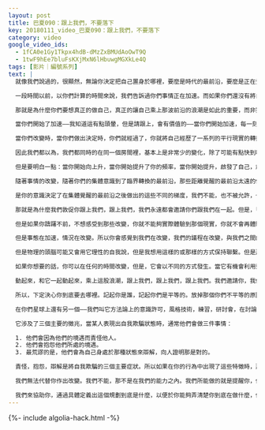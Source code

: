```yaml
---
layout: post
title: 巴夏090：跟上我們，不要落下
key: 20180111_video_巴夏090：跟上我們，不要落下
category: video
google_video_ids:
  - 1fCA0e1Gy1Tkpx4hdB-dMzZxBMUdAoOwT9Q
  - 1twF9hEe7bluFsKXjMxN6lHbuwgMGXkLe4Q
tags: [影片｜編號系列]
text: |
  就像我們說過的，很顯然，無論你決定把自己置身於哪裡，要麼是時代的最前沿，要麼是正在覺醒中，無論你選擇了生活在什麼樣的振動頻率中，都會有與之相稱的結果。我現在要解釋和描述其中一個事實，那就是你們最前沿的臨界意識，和我們及像我們這樣的外星人有關的這場振動的浪潮。

  一段時間以前，以你們計算的時間來說，我們告訴過你們事情正在加速。而如果你們還沒有將自己快速到與你們真正的激情相一致——不是說你們不能晚些時候再做——但是你們晚些時候再做的話會使得那更加的困難，因為那樣你們會感覺到不得不加緊、趕快跟上，而且會有更多的理性頭腦需要處理和整合的細節，以便使你們能夠匹配上現在這個正在加速的最前沿的浪潮的頻率。這是我們對那些話的意思的一個例子。

  那就是為什麼你們要想真正的做自己，真正的讓自己乘上那波前沿的浪潮是如此的重要，而非猶豫不前，但是再次的，這取決於你。這是另一個與我們有關的影響。你們一定要明白，我們同你們的集體意識有過協定，為了讓我們能夠以這種方式與你們互動，為了使我們能夠將這些思想和信息告知給你們，分享給你們，並且和你們討論這些觀念，我們就要遵守我們同意的那種振動。

  當你們開始了加速——我知道這有點頭暈，但是請跟上，會有價值的——當你們開始加速，每一刻你們都在改變，你們都在創造出新的平行現實來對應你們做出的改變。因為每一個改變都是一個總體的改變，我們已經說過這一點。當你們說總體的改變，我們的意思是宇宙的改變。所以每次改變都是一個全新的平行現實。即使是一個平行現實與另一個平行現實只有一個原子的差異，那仍然是完全不同的現實，完全不同。

  當你們改變時，當你們做出決定時，你們就經過了，你就將自己經歷了一系列的平行現實的轉換，如此的自動，如此的平穩，你甚至沒有認識到你正在發生的轉變。但是你看看運動本身，感知任何的運動實際上就是對一些連續的平行現實的感知。這是一個現實，這是另一個現實，這是另一個，這是另一個，這是另一個，這是另一個，在那些位置之間是無數個其他的平行現實，我們都同意一起去經歷它們。

  因此我們都以為，我們都同時的在同一個房間裡，基本上是非常少的變化，除了可能有點快到吃午飯的時間了（哈哈哈）。但是你們看到你們中許多人在「這個房間」裡，實際上是存在著許多完全不同的房間。你們每個人實際上在你的宇宙中製造出了和所有人在一起的一個房間，就如同其他人也同意在他們的宇宙中製造出了和所有人在一起的一個房間，而那兩個觀察的視點之間實際上不只是些許的不同，它們根本不是同一個房間的不同的觀察點，它們是對完全不同的平行現實的房間觀察。你們經歷了共同的體驗的唯一原因是，你們都一致同意以任意方式去經歷它。

  但是要明白一點：當你開始向上升，當你開始提升了你的頻率，當你開始提升，啟發了自己，創造出了與你的改變更加一致的平行現實，然後，就如我們說過的，某些事物就再也不會被你們體驗和感知到了，僅僅是因為它們已經不再屬於你轉變之後的新現實裡的振動了。這一點，我們相信，我們認為，我們猜測，我們假設，你們都基本上弄懂了。但是你可能沒有認識到的是，我們已經同你們的更高意識達成一致，使得我們能夠在某個水平上，某個方式上同你們進行互動。當你將自己轉換進了另一個層面上，你會在那個層面上感知到我們的那個面向，並且可以互動；但是如果你沒轉變進入那個層面，你就不會感知到我們在那個層面上同意的與你們的互動。

  隨著事情的改變，隨著你們的集體意識到了臨界轉換的最前沿，那些距離覺醒的最前沿太遠的位置已經不再是我們有能力再進行互動的頻率了。所有，對於處於那種振動中的任何一個人，我們和所有這些信息都將開始像拔去電源插頭一樣從你們的現實中消失，因為我們「上移了一行」。那就是為什麼我們敦促你們跟緊我們。因為，如果你體驗到的是被留下的感覺，不是因為我們把你落下了，而是因為你選擇被留下。因為我們不能控制這個，你能！

  是你的意識決定了在集體覺醒的最前沿之後做出的這些不同的梯度，我們不能，也不被允許，也無法掌控那些距離底線太遠的互動。我們在那裡就沒法再說什麼了。當你們的集體意識決定，在距離覺醒太遠的某處已經不再有益於我們之間互動的振動頻率時，那就是你們的集體意識決定那樣的現實體驗發生。我們不能控制那個，我們也不控制那個，我們沒有留下任何人。如果你再也經歷不到我們或者這些狀態下的信息，是你選擇被留下了。

  那就是為什麼我們敦促你跟上我們，跟上我們，我們永遠都會邀請你們跟我們在一起。但是，「跟上我們」意味著你一定要改變，因為我們前進的地方是過去的你所不能存在去其中的。所以我們不斷的邀請你跟上我們，如果你不跟上我們，不是因為我們把你留下了，是因為你自己的選擇。我們不希望你那樣選擇，那就是為什麼我們不斷地邀請你做出改變，並且不斷地，不斷地反映給你那種改變的本質，當你注意到了，並且匹配上了我們的頻率，你就能夠以那種方式做出改變，並且在那個層面上，我們是平等的，並且越來越，越來越，越來越，前進到實現，顯化出接觸。在那裡，我們可以以相似的振動水平，來繼續我們之間的互動。

  但是如果你躊躇不前，不想感受到那些改變，你就不能夠實際體驗到那個現實，你就不會再體驗到我們或者任何像我們這樣的事物，因為我們就是不會出現在你所選擇停留的那個梯度上了（註：英文中 germane 和 remain 押韻）。唔，那還挺押韻。這就是我們與你們的集體意識所達成的一致同意的本質，所以決定權不在我們手中，那就是為什麼我們一直都在說，這完全由你決定，完全由你決定。

  但是事態在加速，情況在改變。所以你會感覺到我們在改變，我們的議程在改變，與我們之間的可連接度在改變。跟上我們，跟上我們，學習新的方式來切身的體驗我們是什麼，你們是什麼，宇宙是什麼。然後你會知道，你永遠不會斷線，你永遠不會留在後面，你永遠不會失去聯繫，只要你不想的話。

  但是物理的頭腦可能又會用它理性的自我說，但是我想用這樣的或那樣的方式保持聯繫。但是那可能並不有益於進化的最前沿。因此，在它的固執的堅持主導之下，將會呆在它選擇停留的那個梯度位置上，接收到那個振動的事物，不多也不少。

  如果你想要的話，你可以在任何的時間改變，但是，它會以不同的方式發生。當它有機會利用到事物，只要它們存在於那個梯度裡時，那過去可行，但未來不一定還可行。

  動起來，和它一起動起來，乘上這股浪潮，跟上我們，跟上我們，跟上我們。我們邀請你，我們邀請你，你的高我邀請你成為一個完整的人。整個秘密中的秘密無外乎是真正的做你自己，完完全全的自己，按照真實的自己那樣去行動，去表現。並知曉。並知曉，那麼做一直是對你最有益的，一直如此。因為那是成為「完整」的意義所在。唯一使它成為不是最有益於你的方式，是因為物理頭腦可能會假設表現出那是真實的，當然，如果物理頭腦相信那是真實的，那麼對於物理的個人而言那就是真實的。就會有那種相應的體驗，但是不必非要如此，不必非要如此。決定權在你的手中，不在我們這裡，我們不能掌控你們的集體意識，你掌握著！

  所以，下定決心你到底要去哪裡。記起你是誰，記起你們是平等的。放掉那個你們不平等的原因。

  在你們星球上還有另一個——我們叫它方法論上的意識許可，風格技術，練習，研討會，在討論關於金錢的問題，作為一種象徵，一種想法來談論一下所有的事情，它談到有關症候學——我們或許可以稱之為跡象，象徵代表了某種存在的狀態——它討論的是，當你處在了某種自我欺騙的狀態時，怎樣去識別出來。

  它涉及了三個主要的徵兆，當某人表現出自我欺騙狀態時，通常他們會做三件事情：

  1. 他們會因為他們的境遇而責怪他人。
  2. 他們會抱怨他們所處的境遇。
  3. 最荒謬的是，他們會為自己身處於那種狀態來辯解，向人證明那是對的。

  責怪，抱怨，辯解是將自我欺騙的三個主要症狀。所以如果在你的行為中出現了這些特徵時，那麼你就該無可置疑地的知道，你選擇了一種自我欺騙狀態。而那可不利於乘上這個意識前沿進化的浪潮。那只會使你在一個漩渦點上找到某處（停留）而讓自己落後在這個覺醒之外，那裡已經在底線之外，你只會待在原地如你所願的自己打轉了。直到你厭倦了那些，並且做出決定，開始跟上這股潮流，由你決定。

  我們無法代替你作出改變。我們不能，那不是在我們的能力之內。我們所能做的就是提醒你，你到底是誰，並通過無條件的愛來允許你們選擇，到底要成為誰。但是每個選擇永遠都會有相應的結果。這不是批判，也不是懲罰，這只是物理學。我們所有的建議就是，放鬆你們的物理頭腦，跟上這個規劃。由你決定，這是你的規劃。

  我們來協助你，通過具體定義出這個規劃到底是什麼，以便於你能夠弄清楚你到底在做什麼，你到底更喜歡做什麼，通過弄清楚這些，你可以做好選擇。
---
```


{%- include algolia-hack.html -%}
